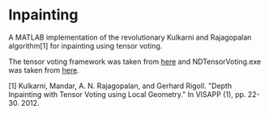 Inpainting
==========

A MATLAB implementation of the revolutionary Kulkarni and Rajagopalan algorithm[1] for inpainting using tensor voting.

The tensor voting framework was taken from [here](http://www.mathworks.in/matlabcentral/fileexchange/21051-tensor-voting-framework) and NDTensorVoting.exe was taken from [here](iris.usc.edu/Projects/tensorvt/tensorvt.html).

[1] Kulkarni, Mandar, A. N. Rajagopalan, and Gerhard Rigoll. "Depth Inpainting with Tensor Voting using Local Geometry." In VISAPP (1), pp. 22-30. 2012.
